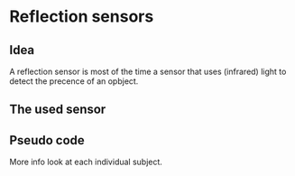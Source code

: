 # Reflection sensors

## Idea
A reflection sensor is most of the time a sensor that uses 
(infrared) light to detect the precence of an opbject.

## The used sensor



## Pseudo code




More info look at each individual subject.  

 
